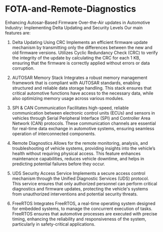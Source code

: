 # FOTA-and-Remote-Diagnostics
Enhancing Autosar-Based Firmware Over-the-Air updates in Automotive Industry: Implementing Delta Updating and Security Levels
Our main features are: 
1. Delta Updating Using CRC
Implements an efficient firmware update mechanism by transmitting only the differences between the new and old firmware versions. Utilizes Cyclic Redundancy Check (CRC) to verify the integrity of the update by calculating the CRC for each 1 KB, ensuring that the firmware is correctly applied without errors or data corruption.

2. AUTOSAR Memory Stack
Integrates a robust memory management framework that is compliant with AUTOSAR standards, enabling structured and reliable data storage handling. This stack ensures that critical automotive functions have access to the necessary data, while also optimizing memory usage across various modules.

3. SPI & CAN Communication
Facilitates high-speed, reliable communication between electronic control units (ECUs) and sensors in vehicles through Serial Peripheral Interface (SPI) and Controller Area Network (CAN) protocols. These communication channels are essential for real-time data exchange in automotive systems, ensuring seamless operation of interconnected components.

4. Remote Diagnostics
Allows for the remote monitoring, analysis, and troubleshooting of vehicle systems, providing insights into the vehicle’s health without requiring physical access. This feature enhances maintenance capabilities, reduces vehicle downtime, and helps in predicting potential failures before they occur.

5. UDS Security Access Service
Implements a secure access control mechanism through the Unified Diagnostic Services (UDS) protocol. This service ensures that only authorized personnel can perform critical diagnostics and firmware updates, protecting the vehicle's systems from unauthorized interventions and potential security threats.

6. FreeRTOS
Integrates FreeRTOS, a real-time operating system designed for embedded systems, to manage the concurrent execution of tasks. FreeRTOS ensures that automotive processes are executed with precise timing, enhancing the reliability and responsiveness of the system, particularly in safety-critical applications.
